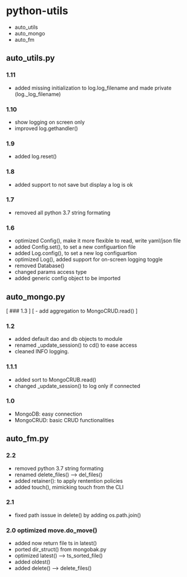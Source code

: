 # python-utils
- auto_utils
- auto_mongo
- auto_fm


## auto_utils.py

### 1.11
- added missing initialization to log.log_filename and made private (log._log_filename)

### 1.10
- show logging on screen only
- improved log.gethandler()

### 1.9
- added log.reset()

### 1.8
- added support to not save but display a log is ok

### 1.7 
- removed all python 3.7 string formating

### 1.6 
- optimized Config(), make it more flexible to read, write yaml/json file
- added Config.set(), to set a new configuartion file
- added Log.config(), to set a new log configuartion
- optimized Log(), added support for on-screen logging toggle
- removed Database()
- changed params access type
- added generic config object to be imported


## auto_mongo.py 

[ ### 1.3 ]
[ - add aggregation to MongoCRUD.read() ]

### 1.2
- added default dao and db objects to module
- renamed _update_session() to cd() to ease access
- cleaned INFO logging.

### 1.1.1
- added sort to MongoCRUB.read()
- changed _update_session() to log only if connected

### 1.0 
- MongoDB: easy connection
- MongoCRUD: basic CRUD functionalities


## auto_fm.py

### 2.2 
- removed python 3.7 string formating
- renamed delete_files() --> del_files()
- added retainer(): to apply rentention policies
- added touch(), mimicking touch from the CLI

### 2.1 
- fixed path isssue in delete() by adding os.path.join()

### 2.0 optimized move.do_move()
- added now return file ts in latest()
- ported dir_struct() from mongobak.py
- optimized latest() --> ts_sorted_file()
- added oldest()
- added delete() --> delete_files()

